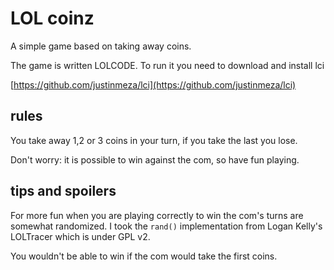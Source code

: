 # LOL coinz

A simple game based on taking away coins.

The game is written LOLCODE.
To run it you need to download and install lci

[https://github.com/justinmeza/lci](https://github.com/justinmeza/lci)

## rules

You take away 1,2 or 3 coins in your turn, if you take the last you lose.

Don't worry: it is possible to win against the com, so have fun playing.

## tips and spoilers

For more fun when you are playing correctly to win the com's turns are somewhat randomized.
I took the `rand()` implementation from Logan Kelly's LOLTracer which is under GPL v2.

You wouldn't be able to win if the com would take the first coins.
